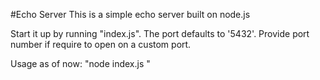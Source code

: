 #Echo Server
This is a simple echo server built on node.js

Start it up by running "index.js".
The port defaults to '5432'. Provide port number if require to open on a custom port.

Usage as of now:
"node index.js <port>"  
